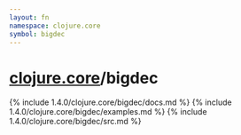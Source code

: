 ```yaml
---
layout: fn
namespace: clojure.core
symbol: bigdec
---
```


# [clojure.core](../)/bigdec

{% include 1.4.0/clojure.core/bigdec/docs.md %}
{% include 1.4.0/clojure.core/bigdec/examples.md %}
{% include 1.4.0/clojure.core/bigdec/src.md %}

